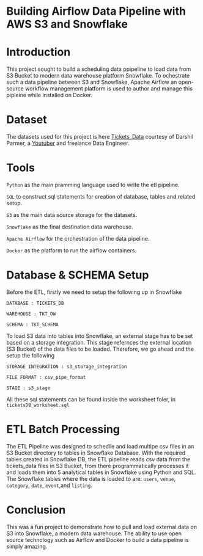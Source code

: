 # Building Airflow Data Pipeline with AWS S3 and Snowflake

# Introduction
This project sought to build a scheduling data ppipeline to load data from S3 Bucket to modern data warehouse platform Snowflake.
To ochestrate such a data pipeline between S3 and Snowflake, Apache Airflow an open-source workflow management 
platform is used to author and manage this pipleine while installed on Docker.



# Dataset
The datasets used for this project is here [Tickets_Data](https://www.youtube.com/redirect?event=video_description&redir_token=QUFFLUhqbjBTU1lBTWl0VExvVHg1aUxzNUFZYVRrM2xHUXxBQ3Jtc0tsaExOMGVqYVlRR1FhTjdiQTVuU3o4NWI0RWpUQXBZNlRWYUJpTmh1SElqeGlhYmtPaUJ5UHNBX1dDYXFhSVRkVFRTRUdqcFNEM0xHQlp0anFFWW00bjJ3REtjSGZpRmdqeHhtNTNYMDZqU2p4RjVkSQ&q=https%3A%2F%2Fdocs.aws.amazon.com%2Fredshift%2Flatest%2Fgsg%2Fsamples%2Ftickitdb.zip&v=BopMJPEH6AE) courtesy of Darshil Parmer, a [Youtuber](https://www.youtube.com/@DarshilParmar) and freelance Data Engineer.


# Tools
`Python` as the main pramming language used to write the etl pipeline.

`SQL` to construct sql statements for creation of database, tables and related setup.

`S3` as the main data source storage for the datasets.

`Snowflake` as the final destination data warehouse.

`Apache Airflow` for the orchestration of the data pipeline.

`Docker` as the platform to run the airflow containers.

# Database & SCHEMA Setup

Before the ETL, firstly we need to setup the following up in Snowflake

    DATABASE : TICKETS_DB

    WAREHOUSE : TKT_DW

    SCHEMA : TKT_SCHEMA


To load S3 data into tables into Snowflake, an external stage has to be set based on a storage integration. This stage refernces the external location 
(S3 Bucket) of the data files to be loaded. Therefore, we go ahead and the setup the following


    STORAGE INTEGRATION : s3_storage_integration

    FILE FORMAT : csv_pipe_format 

    STAGE : s3_stage 
    
All these sql statements can be found inside the worksheet foler, in `ticketsDB_worksheet.sql`


# ETL Batch Processing
The ETL Pipeline was designed to schedlle and load multipe csv files in an S3 Bucket directory to tables in Snowflake Database.
With the required tables created in Snowflake DB, the ETL pipeline reads csv data from the tickets_data files in S3 Bucket,
from there programmatically processes it and loads them into 5 analytical tables in Snowflake using Python and SQL.
The Snowflake tables where the data is loaded to are: `users`, `venue`, `category`, `date`, `event`,and `listing`.


# Conclusion
This was a fun project to demonstrate how to pull and load external data on S3 into Snowflake, a modern data warehouse.
The ability to use open source technology such as Airflow and Docker to build a data pipeline is simply amazing.

